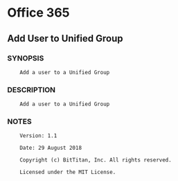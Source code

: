 # Office 365
## Add User to Unified Group
### SYNOPSIS
```
    Add a user to a Unified Group
```
### DESCRIPTION
```
    Add a user to a Unified Group
```
### NOTES
```
    Version: 1.1
    Date: 29 August 2018
    Copyright (c) BitTitan, Inc. All rights reserved.
    Licensed under the MIT License.
```

